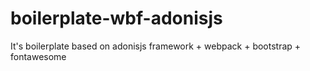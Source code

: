 # boilerplate-wbf-adonisjs
It's boilerplate based on adonisjs framework + webpack + bootstrap + fontawesome
